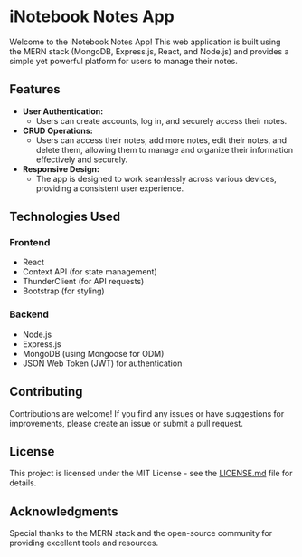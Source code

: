 # iNotebook Notes App

Welcome to the iNotebook Notes App! This web application is built using the MERN stack (MongoDB, Express.js, React, and Node.js) and provides a simple yet powerful platform for users to manage their notes.

## Features

- **User Authentication:**
  - Users can create accounts, log in, and securely access their notes.
- **CRUD Operations:**
  - Users can access their notes, add more notes, edit their notes, and delete them, allowing them to manage and organize their information effectively and securely.
- **Responsive Design:**
  - The app is designed to work seamlessly across various devices, providing a consistent user experience.

## Technologies Used

### Frontend

- React
- Context API (for state management)
- ThunderClient (for API requests)
- Bootstrap (for styling)

### Backend

- Node.js
- Express.js
- MongoDB (using Mongoose for ODM)
- JSON Web Token (JWT) for authentication

## Contributing

Contributions are welcome! If you find any issues or have suggestions for improvements, please create an issue or submit a pull request.

## License

This project is licensed under the MIT License - see the [LICENSE.md](LICENSE.md) file for details.

## Acknowledgments

Special thanks to the MERN stack and the open-source community for providing excellent tools and resources.
